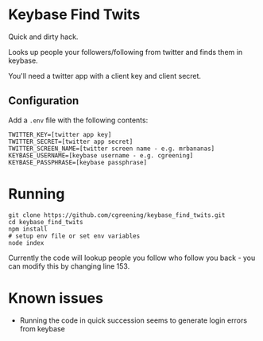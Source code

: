# Keybase Find Twits

Quick and dirty hack.

Looks up people your followers/following from twitter and finds them in keybase.

You'll need a twitter app with a client key and client secret.

## Configuration

Add a `.env` file with the following contents:

```
TWITTER_KEY=[twitter app key]
TWITTER_SECRET=[twitter app secret]
TWITTER_SCREEN_NAME=[twitter screen name - e.g. mrbananas]
KEYBASE_USERNAME=[keybase username - e.g. cgreening]
KEYBASE_PASSPHRASE=[keybase passphrase]
```

# Running

```
git clone https://github.com/cgreening/keybase_find_twits.git
cd keybase_find_twits
npm install
# setup env file or set env variables
node index
```

Currently the code will lookup people you follow who follow you back - you can modify this by changing line 153.

# Known issues

* Running the code in quick succession seems to generate login errors from keybase
